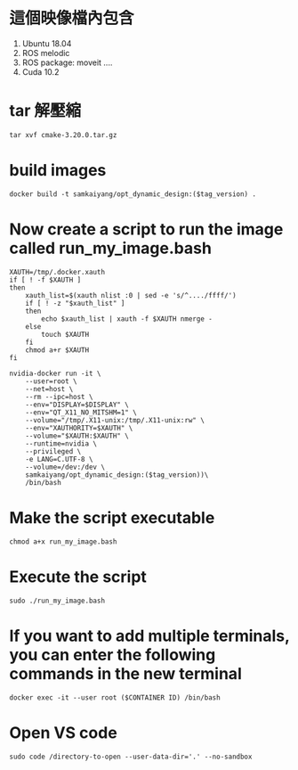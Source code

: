 # 這個映像檔內包含
1. Ubuntu 18.04
2. ROS melodic
3. ROS package: moveit ....
4. Cuda 10.2

# tar 解壓縮
```
tar xvf cmake-3.20.0.tar.gz
```
# build images
```
docker build -t samkaiyang/opt_dynamic_design:($tag_version) .
```
# Now create a script to run the image called run_my_image.bash

```
XAUTH=/tmp/.docker.xauth
if [ ! -f $XAUTH ]
then
    xauth_list=$(xauth nlist :0 | sed -e 's/^..../ffff/')
    if [ ! -z "$xauth_list" ]
    then
        echo $xauth_list | xauth -f $XAUTH nmerge -
    else
        touch $XAUTH
    fi
    chmod a+r $XAUTH
fi

nvidia-docker run -it \
    --user=root \
    --net=host \
    --rm --ipc=host \
    --env="DISPLAY=$DISPLAY" \
    --env="QT_X11_NO_MITSHM=1" \
    --volume="/tmp/.X11-unix:/tmp/.X11-unix:rw" \
    --env="XAUTHORITY=$XAUTH" \
    --volume="$XAUTH:$XAUTH" \
    --runtime=nvidia \
    --privileged \
    -e LANG=C.UTF-8 \
    --volume=/dev:/dev \
    samkaiyang/opt_dynamic_design:($tag_version))\
    /bin/bash
```
# Make the script executable
```
chmod a+x run_my_image.bash
```
# Execute the script
```
sudo ./run_my_image.bash
```
# If you want to add multiple terminals, you can enter the following commands in the new terminal
```
docker exec -it --user root ($CONTAINER ID) /bin/bash
```

# Open VS code
```
sudo code /directory-to-open --user-data-dir='.' --no-sandbox
```
